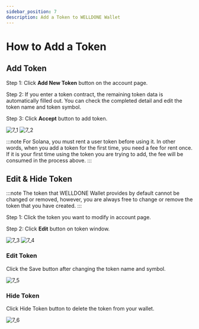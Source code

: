 ```yaml
---
sidebar_position: 7
description: Add a Token to WELLDONE Wallet
---
```


# How to Add a Token

## Add Token

Step 1: Click **Add New Token** button on the account page.

Step 2: If you enter a token contract, the remaining token data is automatically filled out. You can check the completed detail and edit the token name and token symbol.

Step 3: Click **Accept** button to add token.

![7_1](./img/7_1.png?raw=true '7_1')
![7_2](./img/7_2.png?raw=true '7_2')

:::note
For Solana, you must rent a user token before using it. In other words, when you add a token for the first time, you need a fee for rent once. If it is your first time using the token you are trying to add, the fee will be consumed in the process above.
:::

## Edit & Hide Token

:::note
The token that WELLDONE Wallet provides by default cannot be changed or removed, however, you are always free to change or remove the token that you have created.
:::

Step 1: Click the token you want to modify in account page.

Step 2: Click **Edit** button on token window.

![7_3](./img/7_3.png?raw=true '7_3')
![7_4](./img/7_4.png?raw=true '7_4')

### Edit Token

Click the Save button after changing the token name and symbol.

![7_5](./img/7_5.png?raw=true '7_5')

### Hide Token

Click Hide Token button to delete the token from your wallet.

![7_6](./img/7_6.png?raw=true '7_6')
